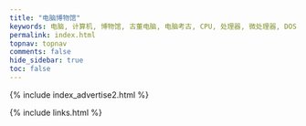 ```yaml
---
title: "电脑博物馆"
keywords: 电脑, 计算机, 博物馆, 古董电脑, 电脑考古, CPU, 处理器, 微处理器, DOS, 游戏, 模拟器, Mac, Apple, 苹果, IBM, BBC, Atari, Xerox, Alto, PDP, TRS, SHARP, PC, ZX81, TI, Commodore, ZX, Spectrum, Laser, Acorn, Windows, MSX, NEC, Macintosh, Acorn, CEC, DOS, GEOS, Amiga, Z80, Psion, HP, UCDOS, WPS, Windows CE, 文曲星, processor, qualification, information, pictures, core, frequency, chip packaging, packaging, cpu info, x86, amd, cyrix, harris, ibm, idt, iit, intel, motorola, nec, sgs, sgs-thomson, siemens, ST, signetics, mhs, ti, texas instruments, ulsi, umc, weitek, zilog, 3002, 4004, 4040, 8008, 808x, 8085, 8088, 8086, 80188, 80186, 80286, 286, 80386, 386, i386, Am386, 386sx, 386dx, 486, i486, 586, 486sx, 486dx, overdrive, 487, pentium, 586, 5x86, 386dlc, 386slc, 486dx2, mmx, ppro, pentium-pro, pro, athlon, duron, z80, dirk oppelt, dirk, oppelt, engineering, sample, samples, core, xeon
permalink: index.html
topnav: topnav
comments: false
hide_sidebar: true
toc: false
---
```


{% include index_advertise2.html %}

{% include links.html %}
